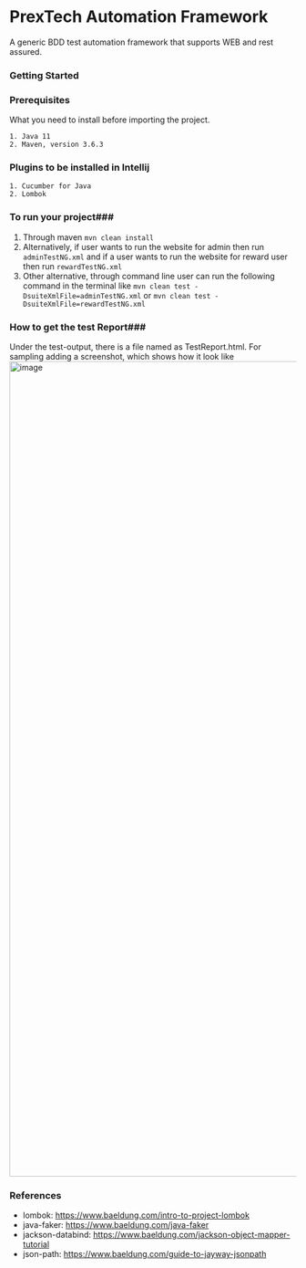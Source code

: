 # PrexTech Automation Framework #

A generic BDD test automation framework that supports WEB and rest assured.

### Getting Started ###

### Prerequisites

What you need to install before importing the project.

```
1. Java 11
2. Maven, version 3.6.3
```

### Plugins to be installed in Intellij

```
1. Cucumber for Java
2. Lombok
```

### To run your project###

1. Through maven `mvn clean install`
2. Alternatively, if user wants to run the website for admin then run `adminTestNG.xml`
and if a user wants to run the website for reward user then run `rewardTestNG.xml`
3. Other alternative, through command line user can run the following command in the terminal like
`mvn clean test -DsuiteXmlFile=adminTestNG.xml` or `mvn clean test -DsuiteXmlFile=rewardTestNG.xml`

### How to get the test Report###
Under the test-output, there is a file named as TestReport.html. For sampling adding a screenshot, which shows how it look like
<img width="1429" alt="image" src="https://user-images.githubusercontent.com/19299218/173319907-d1491bd5-9192-4308-a713-38d5a6a8edfd.png">


### References

* lombok: https://www.baeldung.com/intro-to-project-lombok
* java-faker: https://www.baeldung.com/java-faker
* jackson-databind: https://www.baeldung.com/jackson-object-mapper-tutorial
* json-path: https://www.baeldung.com/guide-to-jayway-jsonpath
